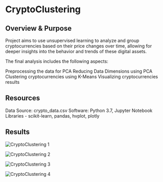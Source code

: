 # CryptoClustering

## Overview & Purpose
Project aims to use unsupervised learning to analyze and group cryptocurrencies based on their price changes over time, allowing for deeper insights into the behavior and trends of these digital assets.

The final analysis includes the following aspects:

Preprocessing the data for PCA
Reducing Data Dimensions using PCA
Clustering cryptocurrencies using K-Means
Visualizing cryptocurrencies results


## Resources
Data Source: crypto_data.csv
Software: Python 3.7, Jupyter Notebook
Libraries - scikit-learn, pandas, hvplot, plotly

## Results


![CryptoClustering 1](https://user-images.githubusercontent.com/24644072/226231039-324324b1-f941-4629-8bf8-2f970c34ed0b.PNG)


![CryptoClustering 2](https://user-images.githubusercontent.com/24644072/226231046-38b1fef3-c74c-4478-9eb0-5d73bd749598.PNG)


![CryptoClustering 3](https://user-images.githubusercontent.com/24644072/226231058-fb6878de-924a-46a8-af06-7e90ba2a9631.png)


![CryptoClustering 4](https://user-images.githubusercontent.com/24644072/226231064-0212e9bd-3943-443a-9250-528adf50fc34.png)
